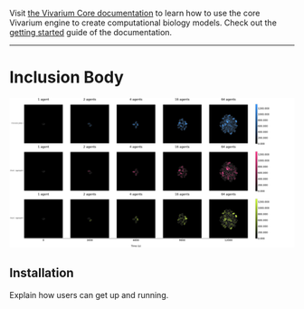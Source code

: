 Visit [the Vivarium Core documentation](https://vivarium-core.readthedocs.io/) to learn how to
use the core Vivarium engine to create computational biology models.
Check out the
[getting started](https://vivarium-core.readthedocs.io/en/latest/getting_started.html)
guide of the documentation. 

------------------------------------------------------------------------

# Inclusion Body

![vivarium](doc/_static/inclusion_body_tags.png)

## Installation

Explain how users can get up and running.

<!--
TODO: Fill in your own installation instructions. This might be as
simple as:

```
pip install <your package name>
```
-->
